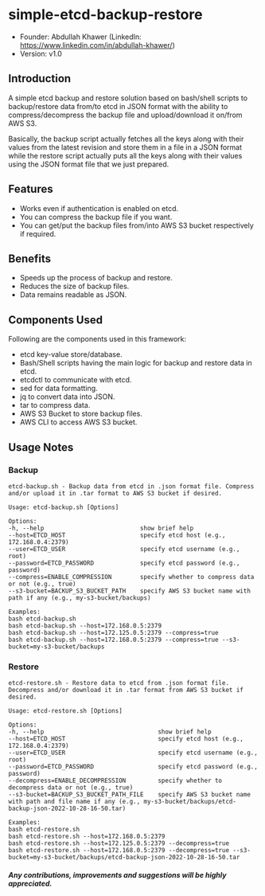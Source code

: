 # simple-etcd-backup-restore

-   Founder: Abdullah Khawer (LinkedIn: https://www.linkedin.com/in/abdullah-khawer/)
-   Version: v1.0

## Introduction

A simple etcd backup and restore solution based on bash/shell scripts to backup/restore data from/to etcd in JSON format with the ability to compress/decompress the backup file and upload/download it on/from AWS S3.

Basically, the backup script actually fetches all the keys along with their values from the latest revision and store them in a file in a JSON format while the restore script actually puts all the keys along with their values using the JSON format file that we just prepared.

## Features

-   Works even if authentication is enabled on etcd.
-   You can compress the backup file if you want.
-   You can get/put the backup files from/into AWS S3 bucket respectively if required.

## Benefits

-   Speeds up the process of backup and restore.
-   Reduces the size of backup files.
-   Data remains readable as JSON.

## Components Used

Following are the components used in this framework:
-   etcd key-value store/database.
-   Bash/Shell scripts having the main logic for backup and restore data in etcd.
-   etcdctl to communicate with etcd.
-   sed for data formatting.
-   jq to convert data into JSON.
-   tar to compress data.
-   AWS S3 Bucket to store backup files.
-   AWS CLI to access AWS S3 bucket.

## Usage Notes

### Backup

```
etcd-backup.sh - Backup data from etcd in .json format file. Compress and/or upload it in .tar format to AWS S3 bucket if desired.

Usage: etcd-backup.sh [Options]

Options:
-h, --help                           show brief help
--host=ETCD_HOST                     specify etcd host (e.g., 172.168.0.4:2379)
--user=ETCD_USER                     specify etcd username (e.g., root)
--password=ETCD_PASSWORD             specify etcd password (e.g., password)
--compress=ENABLE_COMPRESSION        specify whether to compress data or not (e.g., true)
--s3-bucket=BACKUP_S3_BUCKET_PATH    specify AWS S3 bucket name with path if any (e.g., my-s3-bucket/backups)

Examples:
bash etcd-backup.sh
bash etcd-backup.sh --host=172.168.0.5:2379
bash etcd-backup.sh --host=172.125.0.5:2379 --compress=true
bash etcd-backup.sh --host=172.168.0.5:2379 --compress=true --s3-bucket=my-s3-bucket/backups
```

### Restore

```
etcd-restore.sh - Restore data to etcd from .json format file. Decompress and/or download it in .tar format from AWS S3 bucket if desired.

Usage: etcd-restore.sh [Options]

Options:
-h, --help                                show brief help
--host=ETCD_HOST                          specify etcd host (e.g., 172.168.0.4:2379)
--user=ETCD_USER                          specify etcd username (e.g., root)
--password=ETCD_PASSWORD                  specify etcd password (e.g., password)
--decompress=ENABLE_DECOMPRESSION         specify whether to decompress data or not (e.g., true)
--s3-bucket=BACKUP_S3_BUCKET_PATH_FILE    specify AWS S3 bucket name with path and file name if any (e.g., my-s3-bucket/backups/etcd-backup-json-2022-10-28-16-50.tar)

Examples:
bash etcd-restore.sh
bash etcd-restore.sh --host=172.168.0.5:2379
bash etcd-restore.sh --host=172.125.0.5:2379 --decompress=true
bash etcd-restore.sh --host=172.168.0.5:2379 --decompress=true --s3-bucket=my-s3-bucket/backups/etcd-backup-json-2022-10-28-16-50.tar
```

#### *Any contributions, improvements and suggestions will be highly appreciated.*
